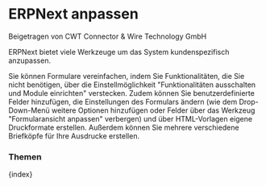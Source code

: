 # ERPNext anpassen
<span class="text-muted contributed-by">Beigetragen von CWT Connector & Wire Technology GmbH</span>

ERPNext bietet viele Werkzeuge um das System kundenspezifisch anzupassen.

Sie können Formulare vereinfachen, indem Sie Funktionalitäten, die Sie nicht benötigen, über die Einstellmöglichkeit "Funktionalitäten ausschalten und Module einrichten" verstecken. Zudem können Sie benutzerdefinierte Felder hinzufügen, die Einstellungen des Formulars ändern (wie dem Drop-Down-Menü weitere Optionen hinzufügen oder Felder über das Werkzeug "Formularansicht anpassen" verbergen) und über HTML-Vorlagen eigene Druckformate erstellen. Außerdem können Sie mehrere verschiedene Briefköpfe für Ihre Ausdrucke erstellen.

### Themen

{index}
